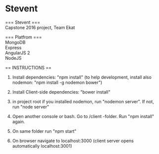 # Stevent
=== Stevent ===  
Capstone 2016 project, Team Ekat  

=== Platfrom ===  
MongoDB  
Express  
AngularJS 2  
NodeJS  

== INSTRUCTIONS ==  

1. Install dependencies: "npm install" (to help development, install also nodemon: "npm install -g nodemon bower")  

2. Install Client-side dependencies: "bower install"  

3. in project root if you installed nodemon, run "nodemon server". If not, run "node server"  

4. Open another console or bash. Go to /client -folder. Run "npm install" again.  

5. On same folder run "npm start"  

6. On browser navigate to localhost:3000 (client server opens automatically localhost:3001)  

